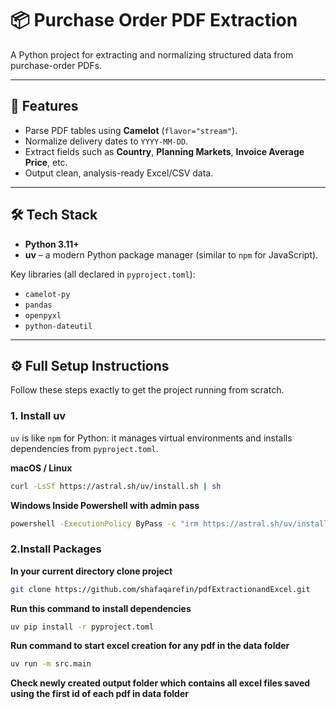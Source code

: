 # 📦 Purchase Order PDF Extraction

A Python project for extracting and normalizing structured data from purchase-order PDFs.

---

## 🚀 Features
- Parse PDF tables using **Camelot** (`flavor="stream"`).
- Normalize delivery dates to `YYYY-MM-DD`.
- Extract fields such as **Country**, **Planning Markets**, **Invoice Average Price**, etc.
- Output clean, analysis-ready Excel/CSV data.

---

## 🛠 Tech Stack
- **Python 3.11+**
- **uv** – a modern Python package manager (similar to `npm` for JavaScript).

Key libraries (all declared in `pyproject.toml`):
- `camelot-py`
- `pandas`
- `openpyxl`
- `python-dateutil`

---

## ⚙️ Full Setup Instructions

Follow these steps exactly to get the project running from scratch.

### 1. Install uv
`uv` is like `npm` for Python: it manages virtual environments and installs dependencies from `pyproject.toml`.

**macOS / Linux**
```bash
curl -LsSf https://astral.sh/uv/install.sh | sh

```
**Windows Inside Powershell with admin pass**
```bash
powershell -ExecutionPolicy ByPass -c "irm https://astral.sh/uv/install.ps1 | iex"
```

### 2.Install Packages
**In your current directory clone project**
```bash
git clone https://github.com/shafaqarefin/pdfExtractionandExcel.git
```
**Run this command to install dependencies**
```bash
uv pip install -r pyproject.toml
```
**Run command to start excel creation for any pdf in the data folder**
```bash
uv run -m src.main
```
**Check newly created output folder which contains all excel files saved using the first id of each pdf in data folder**






